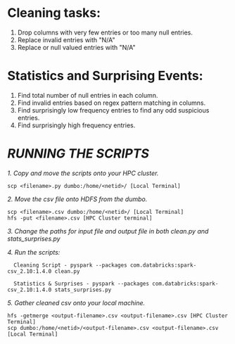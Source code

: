 # Cleaning tasks:
  1. Drop columns with very few entries or too many null entries.
  2. Replace invalid entries with "N/A"
  3. Replace or null valued entries with "N/A"
  
# Statistics and Surprising Events:
  1. Find total number of null entries in each column.
  2. Find invalid entries based on regex pattern matching in columns.
  3. Find surprisingly low frequency entries to find any odd suspicious entries.
  4. Find surprisingly high frequency entries.
  
# *RUNNING THE SCRIPTS*

*1. Copy and move the scripts onto your HPC cluster.*
 
    scp <filename>.py dumbo:/home/<netid>/ [Local Terminal]

*2. Move the csv file onto HDFS from the dumbo.*
 
    scp <filename>.csv dumbo:/home/<netid>/ [Local Terminal]
    hfs -put <filename>.csv [HPC Cluster terminal]

*3. Change the paths for input file and output file in both clean.py and stats_surprises.py*
  
*4. Run the scripts:*
 
      Cleaning Script - pyspark --packages com.databricks:spark-csv_2.10:1.4.0 clean.py
      
      Statistics & Surprises - pyspark --packages com.databricks:spark-csv_2.10:1.4.0 stats_surprises.py
 
*5. Gather cleaned csv onto your local machine.*
 
    hfs -getmerge <output-filename>.csv <output-filename>.csv [HPC Cluster Terminal]
    scp dumbo:/home/<netid>/<output-filename>.csv <output-filename>.csv [Local Terminal]

